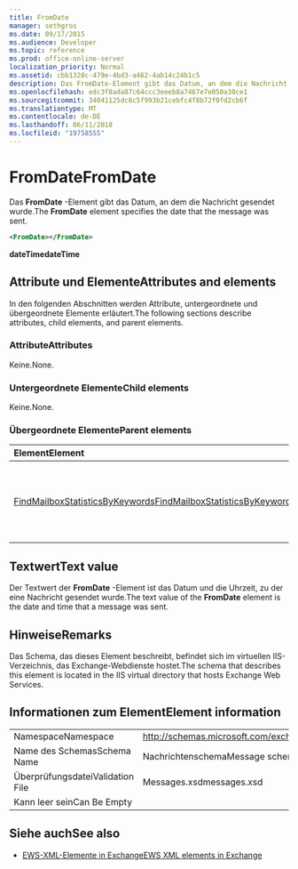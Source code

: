 ```yaml
---
title: FromDate
manager: sethgros
ms.date: 09/17/2015
ms.audience: Developer
ms.topic: reference
ms.prod: office-online-server
localization_priority: Normal
ms.assetid: cbb1320c-479e-4bd3-a462-4ab14c24b1c5
description: Das FromDate-Element gibt das Datum, an dem die Nachricht gesendet wurde.
ms.openlocfilehash: edc3f8ada87c64ccc3eeeb8a7467e7e050a30ce1
ms.sourcegitcommit: 34041125dc8c5f993b21cebfc4f8b72f0fd2cb6f
ms.translationtype: MT
ms.contentlocale: de-DE
ms.lasthandoff: 06/11/2018
ms.locfileid: "19758555"
---
```

# <a name="fromdate"></a><span data-ttu-id="43d05-103">FromDate</span><span class="sxs-lookup"><span data-stu-id="43d05-103">FromDate</span></span>

<span data-ttu-id="43d05-104">Das **FromDate** -Element gibt das Datum, an dem die Nachricht gesendet wurde.</span><span class="sxs-lookup"><span data-stu-id="43d05-104">The **FromDate** element specifies the date that the message was sent.</span></span> 
  
```XML
<FromDate></FromDate>
```

 <span data-ttu-id="43d05-105">**dateTime**</span><span class="sxs-lookup"><span data-stu-id="43d05-105">**dateTime**</span></span>
## <a name="attributes-and-elements"></a><span data-ttu-id="43d05-106">Attribute und Elemente</span><span class="sxs-lookup"><span data-stu-id="43d05-106">Attributes and elements</span></span>

<span data-ttu-id="43d05-107">In den folgenden Abschnitten werden Attribute, untergeordnete und übergeordnete Elemente erläutert.</span><span class="sxs-lookup"><span data-stu-id="43d05-107">The following sections describe attributes, child elements, and parent elements.</span></span>
  
### <a name="attributes"></a><span data-ttu-id="43d05-108">Attribute</span><span class="sxs-lookup"><span data-stu-id="43d05-108">Attributes</span></span>

<span data-ttu-id="43d05-109">Keine.</span><span class="sxs-lookup"><span data-stu-id="43d05-109">None.</span></span>
  
### <a name="child-elements"></a><span data-ttu-id="43d05-110">Untergeordnete Elemente</span><span class="sxs-lookup"><span data-stu-id="43d05-110">Child elements</span></span>

<span data-ttu-id="43d05-111">Keine.</span><span class="sxs-lookup"><span data-stu-id="43d05-111">None.</span></span>
  
### <a name="parent-elements"></a><span data-ttu-id="43d05-112">Übergeordnete Elemente</span><span class="sxs-lookup"><span data-stu-id="43d05-112">Parent elements</span></span>

|<span data-ttu-id="43d05-113">**Element**</span><span class="sxs-lookup"><span data-stu-id="43d05-113">**Element**</span></span>|<span data-ttu-id="43d05-114">**Beschreibung**</span><span class="sxs-lookup"><span data-stu-id="43d05-114">**Description**</span></span>|
|:-----|:-----|
|[<span data-ttu-id="43d05-115">FindMailboxStatisticsByKeywords</span><span class="sxs-lookup"><span data-stu-id="43d05-115">FindMailboxStatisticsByKeywords</span></span>](findmailboxstatisticsbykeywords.md) <br/> |<span data-ttu-id="43d05-116">Gibt eine Anforderung an die Postfachstatistiken nach Schlüsselwort suchen.</span><span class="sxs-lookup"><span data-stu-id="43d05-116">Specifies a request to search for mailbox statistics by keyword.</span></span>  <br/> |
   
## <a name="text-value"></a><span data-ttu-id="43d05-117">Textwert</span><span class="sxs-lookup"><span data-stu-id="43d05-117">Text value</span></span>

<span data-ttu-id="43d05-118">Der Textwert der **FromDate** -Element ist das Datum und die Uhrzeit, zu der eine Nachricht gesendet wurde.</span><span class="sxs-lookup"><span data-stu-id="43d05-118">The text value of the **FromDate** element is the date and time that a message was sent.</span></span> 
  
## <a name="remarks"></a><span data-ttu-id="43d05-119">Hinweise</span><span class="sxs-lookup"><span data-stu-id="43d05-119">Remarks</span></span>

<span data-ttu-id="43d05-120">Das Schema, das dieses Element beschreibt, befindet sich im virtuellen IIS-Verzeichnis, das Exchange-Webdienste hostet.</span><span class="sxs-lookup"><span data-stu-id="43d05-120">The schema that describes this element is located in the IIS virtual directory that hosts Exchange Web Services.</span></span>
  
## <a name="element-information"></a><span data-ttu-id="43d05-121">Informationen zum Element</span><span class="sxs-lookup"><span data-stu-id="43d05-121">Element information</span></span>

|||
|:-----|:-----|
|<span data-ttu-id="43d05-122">Namespace</span><span class="sxs-lookup"><span data-stu-id="43d05-122">Namespace</span></span>  <br/> |http://schemas.microsoft.com/exchange/services/2006/messages  <br/> |
|<span data-ttu-id="43d05-123">Name des Schemas</span><span class="sxs-lookup"><span data-stu-id="43d05-123">Schema Name</span></span>  <br/> |<span data-ttu-id="43d05-124">Nachrichtenschema</span><span class="sxs-lookup"><span data-stu-id="43d05-124">Message schema</span></span>  <br/> |
|<span data-ttu-id="43d05-125">Überprüfungsdatei</span><span class="sxs-lookup"><span data-stu-id="43d05-125">Validation File</span></span>  <br/> |<span data-ttu-id="43d05-126">Messages.xsd</span><span class="sxs-lookup"><span data-stu-id="43d05-126">messages.xsd</span></span>  <br/> |
|<span data-ttu-id="43d05-127">Kann leer sein</span><span class="sxs-lookup"><span data-stu-id="43d05-127">Can Be Empty</span></span>  <br/> ||
   
## <a name="see-also"></a><span data-ttu-id="43d05-128">Siehe auch</span><span class="sxs-lookup"><span data-stu-id="43d05-128">See also</span></span>



- [<span data-ttu-id="43d05-129">EWS-XML-Elemente in Exchange</span><span class="sxs-lookup"><span data-stu-id="43d05-129">EWS XML elements in Exchange</span></span>](ews-xml-elements-in-exchange.md)

